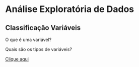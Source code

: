 
# Análise Exploratória de Dados

## Classificação Variáveis
O que é uma variável?

Quais são os tipos de variáveis?

[Clique aqui](https://github.com/Rogerio-Chaves/Estatistica/blob/main/Analise_Exploratoria_de_Dados/1.classificacao_variaveis.ipynb)
